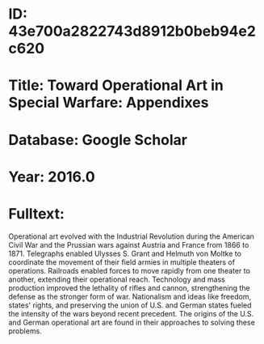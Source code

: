 # ID: 43e700a2822743d8912b0beb94e2c620
# Title: Toward Operational Art in Special Warfare: Appendixes
# Database: Google Scholar
# Year: 2016.0
# Fulltext:
Operational art evolved with the Industrial Revolution during the American Civil War and the Prussian wars against Austria and France from 1866 to 1871.
Telegraphs enabled Ulysses S. Grant and Helmuth von Moltke to coordinate the movement of their field armies in multiple theaters of operations.
Railroads enabled forces to move rapidly from one theater to another, extending their operational reach.
Technology and mass production improved the lethality of rifles and cannon, strengthening the defense as the stronger form of war.
Nationalism and ideas like freedom, states' rights, and preserving the union of U.S. and German states fueled the intensity of the wars beyond recent precedent.
The origins of the U.S. and German operational art are found in their approaches to solving these problems.